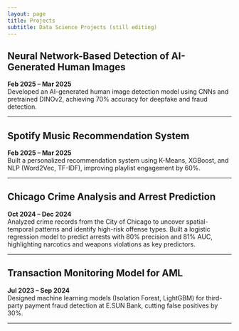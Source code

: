 ```yaml
---
layout: page
title: Projects
subtitle: Data Science Projects (still editing)
---
```


## Neural Network-Based Detection of AI-Generated Human Images
**Feb 2025 – Mar 2025**  
Developed an AI-generated human image detection model using CNNs and pretrained DINOv2, achieving 70% accuracy for deepfake and fraud detection.

---

## Spotify Music Recommendation System
**Feb 2025 – Mar 2025**  
Built a personalized recommendation system using K-Means, XGBoost, and NLP (Word2Vec, TF-IDF), improving playlist engagement by 60%.

---

## Chicago Crime Analysis and Arrest Prediction  
**Oct 2024 – Dec 2024**  
Analyzed crime records from the City of Chicago to uncover spatial-temporal patterns and identify high-risk offense types. Built a logistic regression model to predict arrests with 80% precision and 81% AUC, highlighting narcotics and weapons violations as key predictors.

---

## Transaction Monitoring Model for AML
**Jul 2023 – Sep 2024**  
Designed machine learning models (Isolation Forest, LightGBM) for third-party payment fraud detection at E.SUN Bank, cutting false positives by 30%.

---
